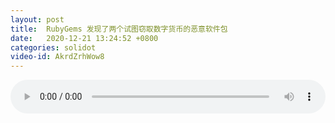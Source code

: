 ```yaml
---
layout: post
title:  RubyGems 发现了两个试图窃取数字货币的恶意软件包
date:   2020-12-21 13:24:52 +0800
categories: solidot
video-id: AkrdZrhWow8
---
```


<audio src="/assets/52de15af38a67e8c0ec45a60abefd236.mp3" style="width: 100%;" controls></audio>

